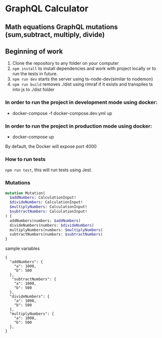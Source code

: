 # GraphQL Calculator
## Math equations GraphQL mutations (sum,subtract, multiply, divide)

## Beginning of work
1. Clone the repository to any folder on your computer
2. `npm install` to install dependencies and work with project locally or to run the tests in future.
3. `npm run dev` starts the server using ts-node-dev(similar to nodemon)
4. `npm run build` removes ./dist using rimraf if it exists and transpiles ts into js to ./dist folder

### In order to run the project in development mode using docker:
- docker-compose -f docker-compose.dev.yml up

### In order to run the project in production mode using docker:
- docker-compose up

By default, the Docker will expose port 4000

### How to run tests
`npm run test`, this will run tests using Jest. 

### Mutations

```graphql
mutation Mutation(
  $addNumbers: CalculationInput!
  $divideNumbers: CalculationInput!
  $multiplyNumbers: CalculationInput!
  $subtractNumbers: CalculationInput!
) {
  addNumbers(numbers: $addNumbers)
  divideNumbers(numbers: $divideNumbers)
  multiplyNumbers(numbers: $multiplyNumbers)
  subtractNumbers(numbers: $subtractNumbers)
}
```

sample variables
```
{
  "addNumbers": {
    "a": 1000,
    "b": 500
  },
   "subtractNumbers": {
    "a": 1000,
    "b": 500
  },
  "divideNumbers": {
    "a": 1000,
    "b": 500
  },
  "multiplyNumbers": {
    "a": 1000,
    "b": 500
  },
}
```